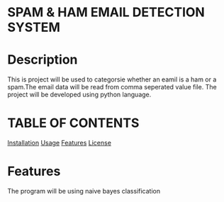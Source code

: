 # SPAM & HAM EMAIL DETECTION SYSTEM

# Description
This is project will be used to categorsie whether an eamil is a ham or a spam.The email data will be read from comma seperated value file.
The project will be developed using python language.

# TABLE OF CONTENTS
[Installation]()
[Usage]()
[Features](#features)
[License]()



# Features
The program will be using naive bayes classification
